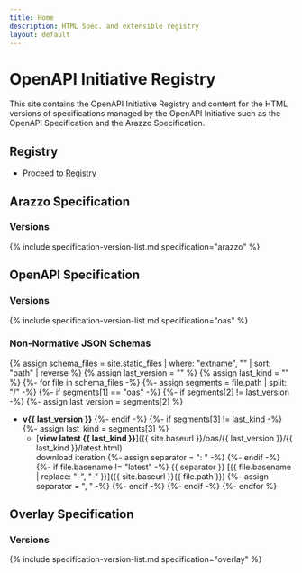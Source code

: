 ```yaml
---
title: Home
description: HTML Spec. and extensible registry
layout: default
---
```


# OpenAPI Initiative Registry

This site contains the OpenAPI Initiative Registry and content for the HTML versions of specifications managed by the OpenAPI Initiative such as the OpenAPI Specification and the Arazzo Specification.

## Registry

* Proceed to [Registry](./registry/index.html)

## Arazzo Specification

### Versions

{% include specification-version-list.md specification="arazzo" %}

## OpenAPI Specification

### Versions

{% include specification-version-list.md specification="oas" %}

### Non-Normative JSON Schemas

{% assign schema_files = site.static_files | where: "extname", "" | sort: "path" | reverse %}
{% assign last_version = "" %}
{% assign last_kind = "" %}
{%- for file in schema_files -%}
{%- assign segments = file.path | split: "/" -%}
{%- if segments[1] == "oas" -%}
{%- if segments[2] != last_version -%}
{%- assign last_version = segments[2] %}
* **v{{ last_version }}**
{%- endif -%}
{%- if segments[3] != last_kind -%}
{%- assign last_kind = segments[3] %}
  * [**view latest {{ last_kind }}**]({{ site.baseurl }}/oas/{{ last_version }}/{{ last_kind }}/latest.html)  
    download iteration
{%- assign separator = ": " -%}
{%- endif -%}
{%- if file.basename != "latest" -%}
{{ separator }} [{{ file.basename | replace: "-", "&#8209;" }}]({{ site.baseurl }}{{ file.path }})
{%- assign separator = ", " -%}
{%- endif -%}
{%- endif -%}
{%- endfor %}

## Overlay Specification

### Versions

{% include specification-version-list.md specification="overlay" %}
